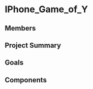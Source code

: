 IPhone\_Game\_of\_Y
===================

Members
-------

Project Summary
---------------

Goals
-----

Components
----------
